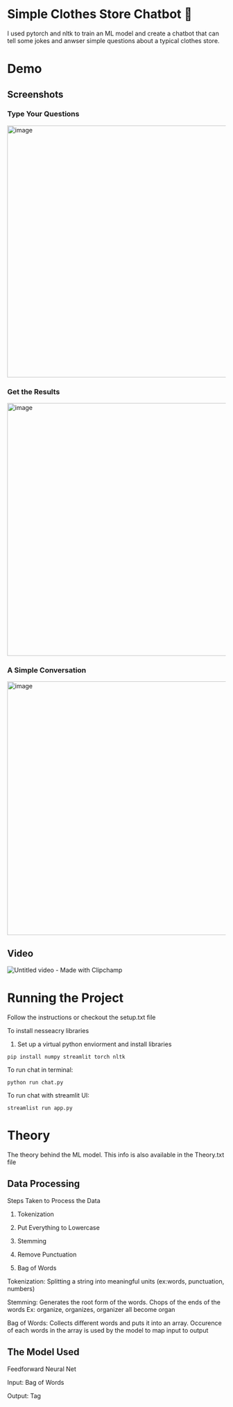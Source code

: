 # Simple Clothes Store Chatbot 🤖
I used pytorch and nltk to train an ML model and create a chatbot that can tell some jokes and anwser simple questions 
about a typical clothes store. 

# Demo

## Screenshots
### Type Your Questions

<img width="581" alt="image" src="https://github.com/Aabha-J/PyTorch-NLP-Chatbot/assets/121515351/832b2dad-570a-45aa-a77d-97cc53d39a6a">

### Get the Results

<img width="583" alt="image" src="https://github.com/Aabha-J/PyTorch-NLP-Chatbot/assets/121515351/96cb93b0-49d8-40ec-9def-0592bb37efaa">

### A Simple Conversation

<img width="585" alt="image" src="https://github.com/Aabha-J/PyTorch-NLP-Chatbot/assets/121515351/6d77e3ac-4813-435b-9134-c66c9c030a91">

## Video
![Untitled video - Made with Clipchamp](https://github.com/Aabha-J/PyTorch-NLP-Chatbot/assets/121515351/1854c93e-798c-4713-b724-b05265acf3b5)

# Running the Project
Follow the instructions or checkout the setup.txt file

  To install nesseacry libraries
  
  1. Set up a virtual python enviorment and install libraries
        
    pip install numpy streamlit torch nltk

  
  To run chat in terminal:
      
    python run chat.py
  
  To run chat with streamlit UI:
  
    streamlist run app.py

# Theory
  The theory behind the ML model. This info is also available in the Theory.txt file


## Data Processing
  Steps Taken to Process the Data
  1. Tokenization
      
  2. Put Everything to Lowercase
      
  3. Stemming
      
  4. Remove Punctuation
      
  5. Bag of Words

Tokenization: Splitting a string into meaningful units
 (ex:words, punctuation, numbers)

Stemming: Generates the root form of the words. Chops of the ends of the words
 Ex: organize, organizes, organizer all become organ

Bag of Words: Collects different words and puts it into an array. Occurence of each words
in the array is used by the model to map input to output

## The Model Used
  Feedforward Neural Net
  
  Input: Bag of Words
  
  Output: Tag


